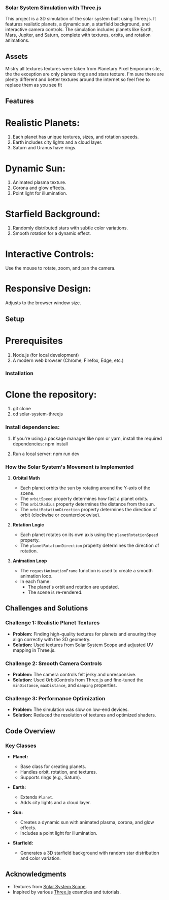 ### Solar System Simulation with Three.js
This project is a 3D simulation of the solar system built using Three.js. It features realistic planets, a dynamic sun, a starfield background, and interactive camera controls. The simulation includes planets like Earth, Mars, Jupiter, and Saturn, complete with textures, orbits, and rotation animations.

## Assets
Mistry all textures textures were taken from Planetary Pixel Emporium site, the the exception are only planets rings and stars texture. I'm sure there are plenty different and better textures around the internet so feel free to replace them as you see fit

## Features

# Realistic Planets:
1. Each planet has unique textures, sizes, and rotation speeds.
2. Earth includes city lights and a cloud layer.
3. Saturn and Uranus have rings.

# Dynamic Sun:
1. Animated plasma texture.
2. Corona and glow effects.
3. Point light for illumination.

# Starfield Background:
1. Randomly distributed stars with subtle color variations.
2. Smooth rotation for a dynamic effect.

# Interactive Controls:
Use the mouse to rotate, zoom, and pan the camera.

# Responsive Design:
Adjusts to the browser window size.


## Setup
# Prerequisites
1. Node.js (for local development)
2. A modern web browser (Chrome, Firefox, Edge, etc.)

### Installation
# Clone the repository:
1. git clone 
2. cd solar-system-threejs

### Install dependencies:
1. If you're using a package manager like npm or yarn, install the required dependencies:
npm install

2. Run a local server:
npm run dev

### How the Solar System's Movement is Implemented

1. **Orbital Math**
   - Each planet orbits the sun by rotating around the Y-axis of the scene.
   - The `orbitSpeed` property determines how fast a planet orbits.
   - The `orbitRadius` property determines the distance from the sun.
   - The `orbitRotationDirection` property determines the direction of orbit (clockwise or counterclockwise).

2. **Rotation Logic**
   - Each planet rotates on its own axis using the `planetRotationSpeed` property.
   - The `planetRotationDirection` property determines the direction of rotation.

3. **Animation Loop**
   - The `requestAnimationFrame` function is used to create a smooth animation loop.
   - In each frame:
     - The planet's orbit and rotation are updated.
     - The scene is re-rendered.
  
## Challenges and Solutions

### Challenge 1: Realistic Planet Textures
- **Problem:** Finding high-quality textures for planets and ensuring they align correctly with the 3D geometry.
- **Solution:** Used textures from Solar System Scope and adjusted UV mapping in Three.js.

### Challenge 2: Smooth Camera Controls
- **Problem:** The camera controls felt jerky and unresponsive.
- **Solution:** Used OrbitControls from Three.js and fine-tuned the `minDistance`, `maxDistance`, and `damping` properties.

### Challenge 3: Performance Optimization
- **Problem:** The simulation was slow on low-end devices.
- **Solution:** Reduced the resolution of textures and optimized shaders.

## Code Overview
### Key Classes

- **Planet:**
  - Base class for creating planets.
  - Handles orbit, rotation, and textures.
  - Supports rings (e.g., Saturn).

- **Earth:**
  - Extends `Planet`.
  - Adds city lights and a cloud layer.

- **Sun:**
  - Creates a dynamic sun with animated plasma, corona, and glow effects.
  - Includes a point light for illumination.

- **Starfield:**
  - Generates a 3D starfield background with random star distribution and color variation.

## Acknowledgments

- Textures from [Solar System Scope](https://www.solarsystemscope.com/).
- Inspired by various [Three.js](https://threejs.org/) examples and tutorials.